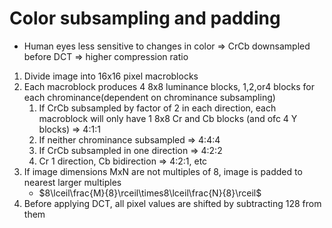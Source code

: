 # Color subsampling and padding
* Human eyes less sensitive to changes in color => CrCb downsampled before DCT => higher compression ratio
1. Divide image into 16x16 pixel macroblocks
2. Each macroblock produces 4 8x8 luminance blocks, 1,2,or4 blocks for each chrominance(dependent on chrominance subsampling)
	1. If CrCb subsampled by factor of 2 in each direction, each macroblock will only have 1 8x8 Cr and Cb blocks (and ofc 4 Y blocks) => 4:1:1
	2. If neither chrominance subsampled => 4:4:4
	3. If CrCb subsampled in one direction => 4:2:2
	4. Cr 1 direction, Cb bidirection => 4:2:1, etc
3. If image dimensions MxN are not multiples of 8, image is padded to nearest larger multiples
	* $8\lceil\frac{M}{8}\rceil\times8\lceil\frac{N}{8}\rceil$
4. Before applying DCT, all pixel values are shifted by subtracting 128 from them